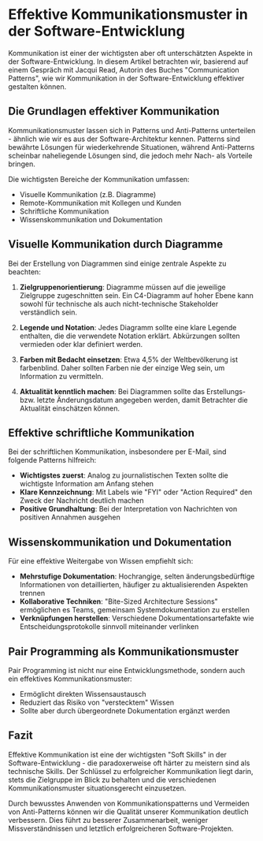 # Effektive Kommunikationsmuster in der Software-Entwicklung

Kommunikation ist einer der wichtigsten aber oft unterschätzten Aspekte in der Software-Entwicklung. In diesem Artikel betrachten wir, basierend auf einem Gespräch mit Jacqui Read, Autorin des Buches "Communication Patterns", wie wir Kommunikation in der Software-Entwicklung effektiver gestalten können.

## Die Grundlagen effektiver Kommunikation

Kommunikationsmuster lassen sich in Patterns und Anti-Patterns unterteilen - ähnlich wie wir es aus der Software-Architektur kennen. Patterns sind bewährte Lösungen für wiederkehrende Situationen, während Anti-Patterns scheinbar naheliegende Lösungen sind, die jedoch mehr Nach- als Vorteile bringen.

Die wichtigsten Bereiche der Kommunikation umfassen:
- Visuelle Kommunikation (z.B. Diagramme)
- Remote-Kommunikation mit Kollegen und Kunden  
- Schriftliche Kommunikation
- Wissenskommunikation und Dokumentation

## Visuelle Kommunikation durch Diagramme

Bei der Erstellung von Diagrammen sind einige zentrale Aspekte zu beachten:

1. **Zielgruppenorientierung**: Diagramme müssen auf die jeweilige Zielgruppe zugeschnitten sein. Ein C4-Diagramm auf hoher Ebene kann sowohl für technische als auch nicht-technische Stakeholder verständlich sein.

2. **Legende und Notation**: Jedes Diagramm sollte eine klare Legende enthalten, die die verwendete Notation erklärt. Abkürzungen sollten vermieden oder klar definiert werden.

3. **Farben mit Bedacht einsetzen**: Etwa 4,5% der Weltbevölkerung ist farbenblind. Daher sollten Farben nie der einzige Weg sein, um Information zu vermitteln.

4. **Aktualität kenntlich machen**: Bei Diagrammen sollte das Erstellungs- bzw. letzte Änderungsdatum angegeben werden, damit Betrachter die Aktualität einschätzen können.

## Effektive schriftliche Kommunikation 

Bei der schriftlichen Kommunikation, insbesondere per E-Mail, sind folgende Patterns hilfreich:

- **Wichtigstes zuerst**: Analog zu journalistischen Texten sollte die wichtigste Information am Anfang stehen
- **Klare Kennzeichnung**: Mit Labels wie "FYI" oder "Action Required" den Zweck der Nachricht deutlich machen
- **Positive Grundhaltung**: Bei der Interpretation von Nachrichten von positiven Annahmen ausgehen

## Wissenskommunikation und Dokumentation

Für eine effektive Weitergabe von Wissen empfiehlt sich:

- **Mehrstufige Dokumentation**: Hochrangige, selten änderungsbedürftige Informationen von detaillierten, häufiger zu aktualisierenden Aspekten trennen
- **Kollaborative Techniken**: "Bite-Sized Architecture Sessions" ermöglichen es Teams, gemeinsam Systemdokumentation zu erstellen
- **Verknüpfungen herstellen**: Verschiedene Dokumentationsartefakte wie Entscheidungsprotokolle sinnvoll miteinander verlinken

## Pair Programming als Kommunikationsmuster

Pair Programming ist nicht nur eine Entwicklungsmethode, sondern auch ein effektives Kommunikationsmuster:
- Ermöglicht direkten Wissensaustausch
- Reduziert das Risiko von "verstecktem" Wissen
- Sollte aber durch übergeordnete Dokumentation ergänzt werden

## Fazit

Effektive Kommunikation ist eine der wichtigsten "Soft Skills" in der Software-Entwicklung - die paradoxerweise oft härter zu meistern sind als technische Skills. Der Schlüssel zu erfolgreicher Kommunikation liegt darin, stets die Zielgruppe im Blick zu behalten und die verschiedenen Kommunikationsmuster situationsgerecht einzusetzen.

Durch bewusstes Anwenden von Kommunikationspatterns und Vermeiden von Anti-Patterns können wir die Qualität unserer Kommunikation deutlich verbessern. Dies führt zu besserer Zusammenarbeit, weniger Missverständnissen und letztlich erfolgreicheren Software-Projekten.